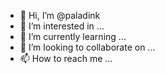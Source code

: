 - 👋 Hi, I’m @paladink
- 👀 I’m interested in ...
- 🌱 I’m currently learning ...
- 💞️ I’m looking to collaborate on ...
- 📫 How to reach me ...

<!---
paladink/paladink is a ✨ special ✨ repository because its `README.md` (this file) appears on your GitHub profile.
You can click the Preview link to take a look at your changes.
--->
